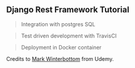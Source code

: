 ## Django Rest Framework Tutorial

> Integration with postgres SQL

> Test driven development with TravisCI

> Deployment in Docker container

Credits to [Mark Winterbottom](https://www.londonappdeveloper.com/about/) from Udemy. 

